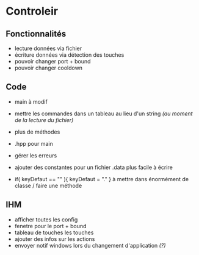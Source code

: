 # Controleir

## Fonctionnalités
- lecture données via fichier
- écriture données via détection des touches
- pouvoir changer port + bound
- pouvoir changer cooldown

## Code
- main à modif
- mettre les commandes dans un tableau au lieu d'un string *(au moment de la lecture du fichier)*
- plus de méthodes
- .hpp pour main
- gérer les erreurs
- ajouter des constantes pour un fichier .data plus facile à écrire

- if( keyDefaut == "" ){ keyDefaut = "." } à mettre dans énormément de classe / faire une méthode

## IHM
- afficher toutes les config
- fenetre pour le port + bound
- tableau de touches les touches
- ajouter des infos sur les actions
- envoyer notif windows lors du changement d'application *(?)*
